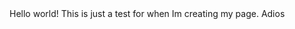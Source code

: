 <!DOCTYPE html>
<html>
  <head>
    <title>Rainmans cavern</title>
  </head>
  <body>
    <label>Hello world! This is just a test for when Im creating my page. Adios</label>
  </body>
</html>
